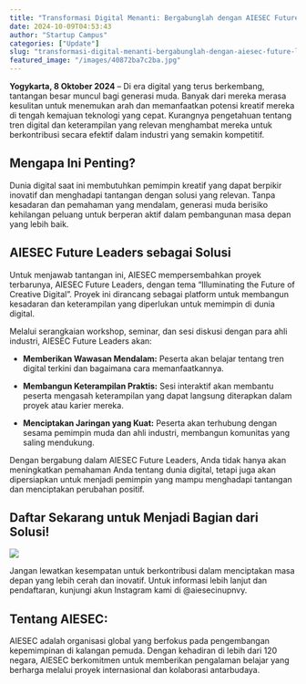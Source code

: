 ```yaml
---
title: "Transformasi Digital Menanti: Bergabunglah dengan AIESEC Future Leaders untuk Ciptakan Masa Depan Kreatif!"
date: 2024-10-09T04:53:43
author: "Startup Campus"
categories: ["Update"]
slug: "transformasi-digital-menanti-bergabunglah-dengan-aiesec-future-leaders-untuk-ciptakan-masa-depan-kreatif"
featured_image: "/images/40872ba7c2ba.jpg"
---
```


**Yogykarta, 8 Oktober 2024** – Di era digital yang terus berkembang, tantangan besar muncul bagi generasi muda. Banyak dari mereka merasa kesulitan untuk menemukan arah dan memanfaatkan potensi kreatif mereka di tengah kemajuan teknologi yang cepat. Kurangnya pengetahuan tentang tren digital dan keterampilan yang relevan menghambat mereka untuk berkontribusi secara efektif dalam industri yang semakin kompetitif.

## Mengapa Ini Penting?

Dunia digital saat ini membutuhkan pemimpin kreatif yang dapat berpikir inovatif dan menghadapi tantangan dengan solusi yang relevan. Tanpa kesadaran dan pemahaman yang mendalam, generasi muda berisiko kehilangan peluang untuk berperan aktif dalam pembangunan masa depan yang lebih baik.

## AIESEC Future Leaders sebagai Solusi

Untuk menjawab tantangan ini, AIESEC mempersembahkan proyek terbarunya, AIESEC Future Leaders, dengan tema “Illuminating the Future of Creative Digital”. Proyek ini dirancang sebagai platform untuk membangun kesadaran dan keterampilan yang diperlukan untuk memimpin di dunia digital.

Melalui serangkaian workshop, seminar, dan sesi diskusi dengan para ahli industri, AIESEC Future Leaders akan:

- **Memberikan Wawasan Mendalam:** Peserta akan belajar tentang tren digital terkini dan bagaimana cara memanfaatkannya.

- **Membangun Keterampilan Praktis:** Sesi interaktif akan membantu peserta mengasah keterampilan yang dapat langsung diterapkan dalam proyek atau karier mereka.

- **Menciptakan Jaringan yang Kuat:** Peserta akan terhubung dengan sesama pemimpin muda dan ahli industri, membangun komunitas yang saling mendukung.

Dengan bergabung dalam AIESEC Future Leaders, Anda tidak hanya akan meningkatkan pemahaman Anda tentang dunia digital, tetapi juga akan dipersiapkan untuk menjadi pemimpin yang mampu menghadapi tantangan dan menciptakan perubahan positif.

## Daftar Sekarang untuk Menjadi Bagian dari Solusi!

![](https://www.startupcampus.id/blog/wp-content/uploads/2024/10/IMG_2860_11zon-576x1024.jpg)

Jangan lewatkan kesempatan untuk berkontribusi dalam menciptakan masa depan yang lebih cerah dan inovatif. Untuk informasi lebih lanjut dan pendaftaran, kunjungi akun Instagram kami di @aiesecinupnvy.

## Tentang AIESEC:

AIESEC adalah organisasi global yang berfokus pada pengembangan kepemimpinan di kalangan pemuda. Dengan kehadiran di lebih dari 120 negara, AIESEC berkomitmen untuk memberikan pengalaman belajar yang berharga melalui proyek internasional dan kolaborasi antarbudaya.
